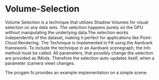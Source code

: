 # Volume-Selection
Volume Selection is a technique that utilizes Shadow Volumes for visual selection on any data sets. The selection happens purely on the GPU without manipulating the underlying data.The selection works independently of the dataset, making it perfect for applications like Point-Cloud Rendering. 
The Technique is implemented in F# using the Aardvark framework. 
To include the technique in an Aardvark scenegraph, the Init-method must be called. All parameters, that possibly change the selection are provided as IMods. Therefore the selection auto-updates itself, when a parameter (camera view) changes. 

The progam.fs provides an example implementation on a simple scene. 